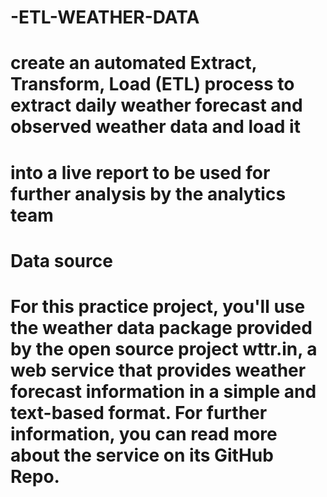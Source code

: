 # -ETL-WEATHER-DATA
# create an automated Extract, Transform, Load (ETL) process to extract daily weather forecast and observed weather data and load it
# into a live report to be used for further analysis by the analytics team
# Data source
# For this practice project, you'll use the weather data package provided by the open source project wttr.in, a web service that provides weather forecast information in a simple and text-based format. For further information, you can read more about the service on its GitHub Repo.
